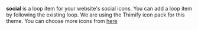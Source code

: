 **social** is a loop item for your website's social icons. You can add a loop item by following the existing loop. We are using the Thimify icon pack for this theme. You can choose more icons from [here](https://themify.me/themify-icons)